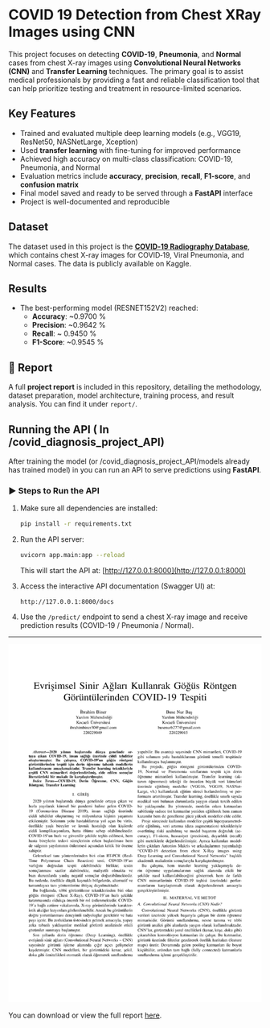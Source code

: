 # COVID 19 Detection from Chest XRay Images using CNN

This project focuses on detecting **COVID-19**, **Pneumonia**, and **Normal** cases from chest X-ray images using **Convolutional Neural Networks (CNN)** and **Transfer Learning** techniques. The primary goal is to assist medical professionals by providing a fast and reliable classification tool that can help prioritize testing and treatment in resource-limited scenarios.

##  Key Features

- Trained and evaluated multiple deep learning models (e.g., VGG19, ResNet50, NASNetLarge, Xception)
- Used **transfer learning** with fine-tuning for improved performance
- Achieved high accuracy on multi-class classification: COVID-19, Pneumonia, and Normal
- Evaluation metrics include **accuracy**, **precision**, **recall**, **F1-score**, and **confusion matrix**
- Final model saved and ready to be served through a **FastAPI** interface
- Project is well-documented and reproducible

##  Dataset

The dataset used in this project is the [**COVID‑19 Radiography Database**](https://www.kaggle.com/datasets/tawsifurrahman/covid19-radiography-database), which contains chest X-ray images for COVID‑19, Viral Pneumonia, and Normal cases. The data is publicly available on Kaggle.  

##  Results

- The best-performing model (RESNET152V2) reached:
  - **Accuracy**: ~0.9700 %
  - **Precision**: ~0.9642 %
  - **Recall**: ~ 0.9450 %
  - **F1-Score**: ~0.9545 %



## 📄 Report

A full **project report** is included in this repository, detailing the methodology, dataset preparation, model architecture, training process, and result analysis. You can find it under `report/`.


##  Running the API ( In /covid_diagnosis_project_API)

After training the model (or /covid_diagnosis_project_API/models already has trained model) in  you can run an API to serve predictions using **FastAPI**.

### ▶ Steps to Run the API

1. Make sure all dependencies are installed:
   ```bash
   pip install -r requirements.txt
   ```

2. Run the API server:
   ```bash
   uvicorn app.main:app --reload
   ```

   This will start the API at: [http://127.0.0.1:8000](http://127.0.0.1:8000)

3. Access the interactive API documentation (Swagger UI) at:
   ```
   http://127.0.0.1:8000/docs
   ```

4. Use the `/predict/` endpoint to send a chest X-ray image and receive prediction results (COVID-19 / Pneumonia / Normal).   


---
![Report First Page](report/rapor_ilk_sayfa.jpg)

You can download or view the full report [here](report/ML_Report.pdf).

